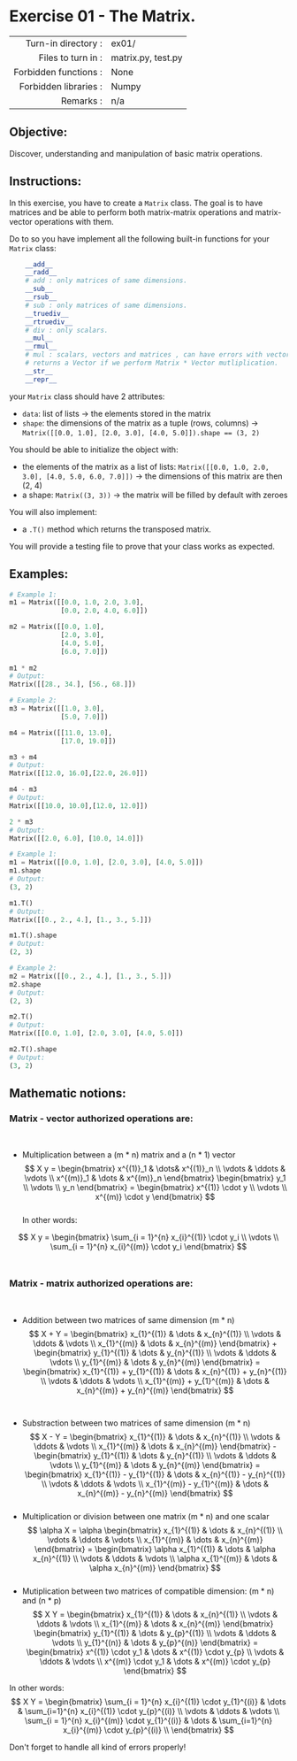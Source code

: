 # Exercise 01 - The Matrix.

|                         |                     |
| -----------------------:| ------------------- |
|   Turn-in directory :   |  ex01/              |
|   Files to turn in :    |  matrix.py, test.py |
|   Forbidden functions : |  None               |
|   Forbidden libraries : |  Numpy              |
|   Remarks :             |  n/a                |

## Objective:
Discover, understanding and manipulation of basic matrix operations.


## Instructions:

In this exercise, you have to create a `Matrix` class. The goal is to have matrices and be able to perform both matrix-matrix operations and matrix-vector operations with them.

Do to so you have implement all the following built-in functions for your `Matrix` class:

```py
    __add__
    __radd__
    # add : only matrices of same dimensions.
    __sub__
    __rsub__
    # sub : only matrices of same dimensions.
    __truediv__
    __rtruediv__
    # div : only scalars.
    __mul__
    __rmul__
    # mul : scalars, vectors and matrices , can have errors with vectors and matrices, 
    # returns a Vector if we perform Matrix * Vector mutliplication.
    __str__
    __repr__
```

your `Matrix` class should have 2 attributes:  
* `data`: list of lists &rarr; the elements stored in the matrix
* `shape`: the dimensions of the matrix as a tuple (rows, columns) &rarr; `Matrix([[0.0, 1.0], [2.0, 3.0], [4.0, 5.0]]).shape == (3, 2)`

You should be able to initialize the object with:  
* the elements of the matrix as a list of lists: `Matrix([[0.0, 1.0, 2.0, 3.0], [4.0, 5.0, 6.0, 7.0]])` &rarr; the dimensions of this matrix are then (2, 4)
* a shape: `Matrix((3, 3))` &rarr; the matrix will be filled by default with zeroes  

You will also implement:
* a `.T()` method which returns the transposed matrix.

You will provide a testing file to prove that your class works as expected.  

## Examples:

```py
# Example 1:
m1 = Matrix([[0.0, 1.0, 2.0, 3.0], 
             [0.0, 2.0, 4.0, 6.0]])

m2 = Matrix([[0.0, 1.0],
             [2.0, 3.0],
             [4.0, 5.0],
             [6.0, 7.0]])
             
m1 * m2
# Output:
Matrix([[28., 34.], [56., 68.]])

# Example 2:
m3 = Matrix([[1.0, 3.0], 
             [5.0, 7.0]])

m4 = Matrix([[11.0, 13.0], 
             [17.0, 19.0]])

m3 + m4
# Output:
Matrix([[12.0, 16.0],[22.0, 26.0]])

m4 - m3
# Output:
Matrix([[10.0, 10.0],[12.0, 12.0]])

2 * m3
# Output:
Matrix([[2.0, 6.0], [10.0, 14.0]])
```

```py
# Example 1:
m1 = Matrix([[0.0, 1.0], [2.0, 3.0], [4.0, 5.0]])
m1.shape
# Output:
(3, 2)

m1.T()
# Output:
Matrix([[0., 2., 4.], [1., 3., 5.]])

m1.T().shape
# Output:
(2, 3)

# Example 2:
m2 = Matrix([[0., 2., 4.], [1., 3., 5.]])
m2.shape
# Output:
(2, 3)

m2.T()
# Output:
Matrix([[0.0, 1.0], [2.0, 3.0], [4.0, 5.0]])

m2.T().shape
# Output:
(3, 2)
```
## Mathematic notions:
### Matrix - vector authorized operations are:
​
- Multiplication between a (m * n) matrix and a (n * 1) vector
$$
X y = 
\begin{bmatrix} x^{(1)}_1 & \dots& x^{(1)}_n \\ 
\vdots & \ddots & \vdots \\ 
x^{(m)}_1 & \dots & x^{(m)}_n
\end{bmatrix}  
\begin{bmatrix} 
y_1 \\
\vdots \\ 
y_n 
\end{bmatrix} 
= 
\begin{bmatrix} x^{(1)} \cdot y \\ \vdots  \\ x^{(m)} \cdot y \end{bmatrix}
$$  
​
In other words:

$$
X y = \begin{bmatrix} \sum_{i = 1}^{n} x_{i}^{(1)} \cdot y_i \\ \vdots \\ \sum_{i = 1}^{n} x_{i}^{(m)} \cdot y_i \end{bmatrix}
$$ 
​
### Matrix - matrix authorized operations are:
​
- Addition between two matrices of same dimension (m * n)
$$
X + Y = 
\begin{bmatrix} 
x_{1}^{(1)} & \dots & x_{n}^{(1)}  \\ 
\vdots & \ddots & \vdots \\ 
x_{1}^{(m)} & \dots & x_{n}^{(m)} 
\end{bmatrix} +  
\begin{bmatrix} 
y_{1}^{(1)} & \dots & y_{n}^{(1)}  \\ 
\vdots & \ddots & \vdots \\ 
y_{1}^{(m)} & \dots & y_{n}^{(m)} 
\end{bmatrix} = 
\begin{bmatrix} 
x_{1}^{(1)} + y_{1}^{(1)}  & \dots & x_{n}^{(1)} + y_{n}^{(1)}  \\ 
\vdots & \ddots & \vdots \\ 
x_{1}^{(m)} + y_{1}^{(m)} & \dots & x_{n}^{(m)} + y_{n}^{(m)}
\end{bmatrix}
$$  
​
- Substraction between two matrices of same dimension (m * n)
$$
X - Y = 
\begin{bmatrix} 
x_{1}^{(1)} & \dots & x_{n}^{(1)}  \\ 
\vdots & \ddots & \vdots \\ 
x_{1}^{(m)} & \dots & x_{n}^{(m)} 
\end{bmatrix} - 
\begin{bmatrix} 
y_{1}^{(1)} & \dots & y_{n}^{(1)}  \\ 
\vdots & \ddots & \vdots \\ 
y_{1}^{(m)} & \dots & y_{n}^{(m)} 
\end{bmatrix} = 
\begin{bmatrix} 
x_{1}^{(1)} - y_{1}^{(1)}  & \dots & x_{n}^{(1)} - y_{n}^{(1)}  \\ 
\vdots & \ddots & \vdots \\ 
x_{1}^{(m)} - y_{1}^{(m)} & \dots & x_{n}^{(m)} - y_{n}^{(m)}
\end{bmatrix}
$$ 
​
- Multiplication or division between one matrix (m * n) and one scalar
$$
\alpha X = 
\alpha \begin{bmatrix} 
x_{1}^{(1)} & \dots & x_{n}^{(1)}  \\ 
\vdots & \ddots & \vdots \\ 
x_{1}^{(m)} & \dots & x_{n}^{(m)} 
\end{bmatrix} 
= 
\begin{bmatrix} 
\alpha x_{1}^{(1)}  & \dots & \alpha x_{n}^{(1)}  \\ 
\vdots & \ddots & \vdots \\ 
\alpha x_{1}^{(m)} & \dots & \alpha x_{n}^{(m)}
\end{bmatrix}
$$ 
​
- Mutiplication between two matrices of compatible dimension: (m * n) and (n * p)
$$
X  Y = 
\begin{bmatrix} 
x_{1}^{(1)} & \dots & x_{n}^{(1)}  \\ 
\vdots & \ddots & \vdots \\ 
x_{1}^{(m)} & \dots & x_{n}^{(m)} 
\end{bmatrix}  
\begin{bmatrix} 
y_{1}^{(1)} & \dots & y_{p}^{(1)}  \\ 
\vdots & \ddots & \vdots \\ 
y_{1}^{(n)} & \dots & y_{p}^{(n)} 
\end{bmatrix} = 
\begin{bmatrix} 
x^{(1)} \cdot y_1  & \dots & x^{(1)} \cdot y_{p} \\ 
\vdots & \ddots & \vdots \\ 
x^{(m)} \cdot y_1 & \dots & x^{(m)} \cdot y_{p}
\end{bmatrix}
$$ 

In other words:
$$
X Y = 
\begin{bmatrix} 
\sum_{i = 1}^{n} x_{i}^{(1)} \cdot y_{1}^{(i)} & \dots & \sum_{i=1}^{n} x_{i}^{(1)} \cdot y_{p}^{(i)} \\
\vdots & \ddots & \vdots \\ 
\sum_{i = 1}^{n} x_{i}^{(m)} \cdot y_{1}^{(i)} & \dots & \sum_{i=1}^{n} x_{i}^{(m)} \cdot y_{p}^{(i)} \\
\end{bmatrix}
$$  

Don't forget to handle all kind of errors properly!
